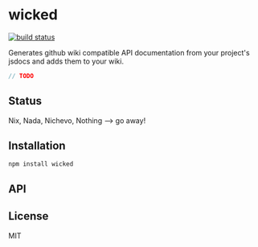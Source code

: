 # wicked
[![build status](https://secure.travis-ci.org/thlorenz/wicked.png)](http://travis-ci.org/thlorenz/wicked)

Generates github wiki compatible API documentation from your project's jsdocs and adds them to your wiki.

```js
// TODO
```

## Status

Nix, Nada, Nichevo, Nothing --> go away!
## Installation

    npm install wicked

## API


## License

MIT
